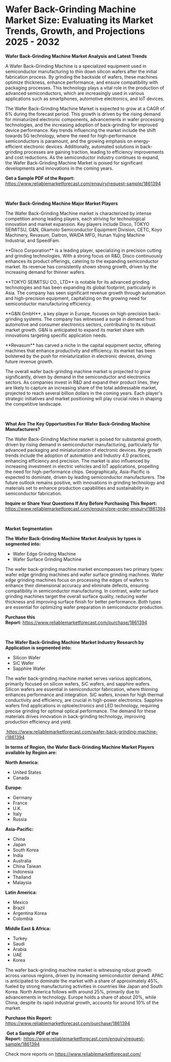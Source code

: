<p><h1>Wafer Back-Grinding Machine Market Size: Evaluating its Market Trends, Growth, and Projections 2025 - 2032</h1></p><p><strong>Wafer Back-Grinding Machine Market Analysis and Latest Trends</strong></p>
<p><p>A Wafer Back-Grinding Machine is a specialized equipment used in semiconductor manufacturing to thin down silicon wafers after the initial fabrication process. By grinding the backside of wafers, these machines optimize thickness, enhance performance, and ensure compatibility with packaging processes. This technology plays a vital role in the production of advanced semiconductors, which are increasingly used in various applications such as smartphones, automotive electronics, and IoT devices.</p><p>The Wafer Back-Grinding Machine Market is expected to grow at a CAGR of 6% during the forecast period. This growth is driven by the rising demand for miniaturized electronic components, advancements in wafer processing technologies, and the increasing adoption of back-grinding for improved device performance. Key trends influencing the market include the shift towards 5G technology, where the need for high-performance semiconductors is paramount, and the growing emphasis on energy-efficient electronic devices. Additionally, automated solutions in back-grinding processes are gaining traction, leading to efficiency improvements and cost reductions. As the semiconductor industry continues to expand, the Wafer Back-Grinding Machine Market is poised for significant developments and innovations in the coming years.</p></p>
<p><strong>Get a Sample PDF of the Report:&nbsp;</strong> <a href="https://www.reliablemarketforecast.com/enquiry/request-sample/1861394?utm_campaign=2753&utm_medium=2&utm_source=Github&utm_content=ia&utm_term=28022025&utm_id=wafer-back-grinding-machine">https://www.reliablemarketforecast.com/enquiry/request-sample/1861394</a></p>
<p>&nbsp;</p>
<p><strong>Wafer Back-Grinding Machine Major Market Players</strong></p>
<p><p>The Wafer Back-Grinding Machine market is characterized by intense competition among leading players, each striving for technological innovation and market expansion. Key players include Disco, TOKYO SEIMITSU, G&N, Okamoto Semiconductor Equipment Division, CETC, Koyo Machinery, Revasum, Daitron, WAIDA MFG, Hunan Yujing Machine Industrial, and SpeedFam.</p><p>**Disco Corporation** is a leading player, specializing in precision cutting and grinding technologies. With a strong focus on R&D, Disco continuously enhances its product offerings, catering to the expanding semiconductor market. Its revenue has consistently shown strong growth, driven by the increasing demand for thinner wafers.</p><p>**TOKYO SEIMITSU CO., LTD** is notable for its advanced grinding technologies and has been expanding its global footprint, particularly in Asia. The company has seen significant revenue growth through automation and high-precision equipment, capitalizing on the growing need for semiconductor manufacturing efficiency.</p><p>**G&N GmbH**, a key player in Europe, focuses on high-precision back-grinding systems. The company has witnessed a surge in demand from automotive and consumer electronics sectors, contributing to its robust market growth. G&N is anticipated to expand its market share with innovations targeting specific application needs.</p><p>**Revasum** has carved a niche in the capital equipment sector, offering machines that enhance productivity and efficiency. Its market has been bolstered by the push for miniaturization in electronic devices, driving future revenue growth.</p><p>The overall wafer back-grinding machine market is projected to grow significantly, driven by demand in the semiconductor and electronics sectors. As companies invest in R&D and expand their product lines, they are likely to capture an increasing share of the total addressable market, projected to reach several billion dollars in the coming years. Each player's strategic initiatives and market positioning will play crucial roles in shaping the competitive landscape.</p></p>
<p>&nbsp;</p>
<p><strong>What Are The Key Opportunities For Wafer Back-Grinding Machine Manufacturers?</strong></p>
<p><p>The Wafer Back-Grinding Machine market is poised for substantial growth, driven by rising demand in semiconductor manufacturing, particularly for advanced packaging and miniaturization of electronic devices. Key growth trends include the adoption of automation and Industry 4.0 practices, enhancing efficiency and precision. The market is also influenced by increasing investment in electric vehicles and IoT applications, propelling the need for high-performance chips. Geographically, Asia-Pacific is expected to dominate, driven by leading semiconductor manufacturers. The future outlook remains positive, with innovations in grinding technology and materials set to enhance production capabilities and sustainability in semiconductor fabrication.</p></p>
<p><strong>Inquire or Share Your Questions If Any Before Purchasing This Report:</strong> <a href="https://www.reliablemarketforecast.com/enquiry/pre-order-enquiry/1861394?utm_campaign=2753&utm_medium=2&utm_source=Github&utm_content=ia&utm_term=28022025&utm_id=wafer-back-grinding-machine">https://www.reliablemarketforecast.com/enquiry/pre-order-enquiry/1861394</a></p>
<p>&nbsp;</p>
<p><strong>Market Segmentation</strong></p>
<p><strong>The Wafer Back-Grinding Machine Market Analysis by types is segmented into:</strong></p>
<p><ul><li>Wafer Edge Grinding Machine</li><li>Wafer Surface Grinding Machine</li></ul></p>
<p><p>The wafer back-grinding machine market encompasses two primary types: wafer edge grinding machines and wafer surface grinding machines. Wafer edge grinding machines focus on processing the edges of wafers to enhance their dimensional accuracy and eliminate defects, ensuring compatibility in semiconductor manufacturing. In contrast, wafer surface grinding machines target the overall surface quality, reducing wafer thickness and improving surface finish for better performance. Both types are essential for optimizing wafer preparation in semiconductor production.</p></p>
<p><strong>Purchase this Report:&nbsp;</strong><a href="https://www.reliablemarketforecast.com/purchase/1861394?utm_campaign=2753&utm_medium=2&utm_source=Github&utm_content=ia&utm_term=28022025&utm_id=wafer-back-grinding-machine">https://www.reliablemarketforecast.com/purchase/1861394</a></p>
<p>&nbsp;</p>
<p><strong>The Wafer Back-Grinding Machine Market Industry Research by Application is segmented into:</strong></p>
<p><ul><li>Silicon Wafer</li><li>SiC Wafer</li><li>Sapphire Wafer</li></ul></p>
<p><p>The wafer back-grinding machine market serves various applications, primarily focused on silicon wafers, SiC wafers, and sapphire wafers. Silicon wafers are essential in semiconductor fabrication, where thinning enhances performance and integration. SiC wafers, known for high thermal conductivity and efficiency, are crucial in high-power electronics. Sapphire wafers find applications in optoelectronics and LED technology, requiring precise grinding for optimal optical performance. The demand for these materials drives innovation in back-grinding technology, improving production efficiency and yield.</p></p>
<p><a href="https://www.reliablemarketforecast.com/wafer-back-grinding-machine-r1861394?utm_campaign=2753&utm_medium=2&utm_source=Github&utm_content=ia&utm_term=28022025&utm_id=wafer-back-grinding-machine">&nbsp;https://www.reliablemarketforecast.com/wafer-back-grinding-machine-r1861394</a></p>
<p><strong>In terms of Region, the Wafer Back-Grinding Machine Market Players available by Region are:</strong></p>
<p>
    <p> <strong> North America: </strong>
        <ul>
            <li>United States</li>
            <li>Canada</li>
        </ul>
        </p> 
    <p> <strong> Europe: </strong>
        <ul>
            <li>Germany</li>
            <li>France</li>
            <li>U.K.</li>
            <li>Italy</li>
            <li>Russia</li>
        </ul>
        </p> 
    <p> <strong> Asia-Pacific: </strong>
        <ul>
            <li>China</li>
            <li>Japan</li>
            <li>South Korea</li>
            <li>India</li>
            <li>Australia</li>
            <li>China Taiwan</li>
            <li>Indonesia</li>
            <li>Thailand</li>
            <li>Malaysia</li>
        </ul>
        </p> 
    <p> <strong> Latin America: </strong>
        <ul>
            <li>Mexico</li>
            <li>Brazil</li>
            <li>Argentina Korea</li>
            <li>Colombia</li>
        </ul>
        </p> 
    <p> <strong> Middle East & Africa: </strong>
        <ul>
            <li>Turkey</li>
            <li>Saudi</li>
            <li>Arabia</li>
            <li>UAE</li>
            <li>Korea</li>
        </ul>
    </p>
    </p>
<p><p>The wafer back-grinding machine market is witnessing robust growth across various regions, driven by increasing semiconductor demand. APAC is anticipated to dominate the market with a share of approximately 45%, fueled by strong manufacturing activities in countries like Japan and South Korea. North America follows with around 25%, primarily due to advancements in technology. Europe holds a share of about 20%, while China, despite its rapid industrial growth, accounts for around 10% of the market.</p></p>
<p><strong>Purchase this Report: </strong><a href="https://www.reliablemarketforecast.com/purchase/1861394?utm_campaign=2753&utm_medium=2&utm_source=Github&utm_content=ia&utm_term=28022025&utm_id=wafer-back-grinding-machine">https://www.reliablemarketforecast.com/purchase/1861394</a></p>
<p>&nbsp;<strong>Get a Sample PDF of the Report:&nbsp;&nbsp;</strong><a href="https://www.reliablemarketforecast.com/enquiry/request-sample/1861394?utm_campaign=2753&utm_medium=2&utm_source=Github&utm_content=ia&utm_term=28022025&utm_id=wafer-back-grinding-machine">https://www.reliablemarketforecast.com/enquiry/request-sample/1861394</a></p>
<p><strong></strong></p>
<p>Check more reports on <a href="https://www.reliablemarketforecast.com/?utm_campaign=2753&utm_medium=2&utm_source=Github&utm_content=ia&utm_term=28022025&utm_id=wafer-back-grinding-machine">https://www.reliablemarketforecast.com/</a></p>
